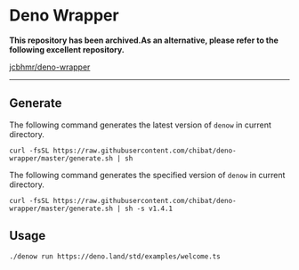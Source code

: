 # Deno Wrapper

**This repository has been archived.As an alternative, please refer to the following excellent repository.**

[jcbhmr/deno-wrapper](https://github.com/jcbhmr/deno-wrapper)

----

## Generate

The following command generates the latest version of `denow` in current directory.

```
curl -fsSL https://raw.githubusercontent.com/chibat/deno-wrapper/master/generate.sh | sh
```

The following command generates the specified version of `denow` in current directory.

```
curl -fsSL https://raw.githubusercontent.com/chibat/deno-wrapper/master/generate.sh | sh -s v1.4.1
```

## Usage

```
./denow run https://deno.land/std/examples/welcome.ts
```

